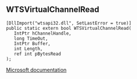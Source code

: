## WTSVirtualChannelRead

```
[DllImport("wtsapi32.dll", SetLastError = true)]
public static extern bool WTSVirtualChannelRead(
   IntPtr hChannelHandle,
   long TimeOut,
   IntPtr Buffer,
   int Length,
   ref int pBytesRead
);
```

[Microsoft documentation](https://docs.microsoft.com/en-us/windows/win32/api/wtsapi32/nf-wtsapi32-wtsvirtualchannelread)
